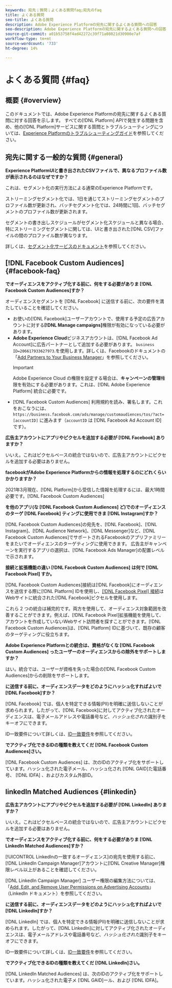```yaml
---
keywords: 宛先；質問；よくある質問faq;宛先のfaq
title: よくある質問
seo-title: よくある質問
description: Adobe Experience Platformの宛先に関するよくある質問への回答
seo-description: Adobe Experience Platformの宛先に関するよくある質問への回答
source-git-commit: a01b53758f4ad42272c39f71a08021d30900e7af
workflow-type: tm+mt
source-wordcount: '733'
ht-degree: 14%

---
```



# よくある質問 {#faq}

## 概要 {#overview}

このドキュメントでは、Adobe Experience Platformの宛先に関するよくある質問に対する回答を示します。 すべての[!DNL Platform] APIで発生する問題を含め、他の[!DNL Platform]サービスに関する質問とトラブルシューティングについては、[Experience Platformのトラブルシューティングガイド](../landing/troubleshooting.md)を参照してください。

## 宛先に関する一般的な質問 {#general}

**Experience PlatformUIと書き出されたCSVファイルで、異なるプロファイル数が表示されるのはなぜですか？**

これは、セグメント化の実行方法による通常のExperience Platformです。

ストリーミングセグメント化では、1日を通じてストリーミングセグメントのプロファイル数が更新され、バッチセグメント化では、24時間に1回、バッチセグメントのプロファイル数が更新されます。

セグメントの書き出しスケジュールがセグメント化スケジュールと異なる場合、特にストリーミングセグメントに関しては、UIと書き出された[!DNL CSV]ファイルの間のプロファイル数が異なります。

詳しくは、[セグメント化サービスのドキュメント](../segmentation/home.md)を参照してください。

## [!DNL Facebook Custom Audiences] {#facebook-faq}

**でオーディエンスをアクティブ化する前に、何をする必要がありま [!DNL Facebook Custom Audiences]すか？**

オーディエンスセグメントを [!DNL Facebook] に送信する前に、次の要件を満たしていることを確認してください。

* お使いの[!DNL Facebook]ユーザーアカウントで、使用する予定の広告アカウントに対する&#x200B;**[!DNL Manage campaigns]**&#x200B;権限が有効になっている必要があります。
* **Adobe Experience Cloud**&#x200B;ビジネスアカウントは、[!DNL Facebook Ad Account]に広告パートナーとして追加する必要があります。 `business ID=206617933627973`.を使用します。詳しくは、Facebookのドキュメントの「[Add Partners to Your Business Manager](https://www.facebook.com/business/help/1717412048538897)」を参照してください。
   >[!IMPORTANT]
   >
   > Adobe Experience Cloud の権限を設定する場合は、**キャンペーンの管理**&#x200B;権限を有効にする必要があります。これは、[!DNL Adobe Experience Platform] 統合に必要です。
* [!DNL Facebook Custom Audiences] 利用規約を読み、署名します。これをおこなうには、`https://business.facebook.com/ads/manage/customaudiences/tos/?act=[accountID]` に進みます（`accountID` は [!DNL Facebook Ad Account ID] です）。

**広告主アカウントにアプリやピクセルを追加する必要が [!DNL Facebook] ありますか？**

いいえ。これはピクセルベースの統合ではないので、広告主アカウントにピクセルを追加する必要はありません。

**facebookがAdobe Experience Platformからの情報を処理するのにどれくらいかかりますか？**

2021年3月現在、[!DNL Platform]から受信した情報を処理するには、最大1時間必要です。[!DNL Facebook Custom Audiences]

**を他のアプリ(な [!DNL Facebook Custom Audiences] ど)でのオーディエンスのターゲ [!DNL Facebook] ティングに使用できま [!DNL Instagram]すか？**

[!DNL Facebook Custom Audiences]の宛先を、[!DNL Facebook]、[!DNL Instagram]、[!DNL Audience Network]、[!DNL Messenger]など、[!DNL Facebook Custom Audiences]でサポートされるFacebookのアプリファミリーをまたいでオーディエンスのターゲティングに使用できます。 広告主がキャンペーンを実行するアプリの選択は、[!DNL Facebook Ads Manager]の配置レベルで示されます。

**接続と拡張機能の違い [!DNL Facebook Custom Audiences] は何で [!DNL Facebook Pixel] すか。**

[!DNL Facebook Custom Audiences]接続は[!DNL Facebook]にオーディエンスを送信する際に[!DNL Platform] IDを使用し、[[!DNL Facebook Pixel] 接続](../destinations/catalog/advertising/facebook-pixel.md)はWebサイトに統合された[!DNL Facebook]ピクセルを使用します。

これら 2 つの統合は補完的です。両方を使用して、オーディエンス対象範囲を改善することができます。例えば、[!DNL Facebook Pixel]拡張機能を使用して、アカウントを作成していないWebサイト訪問者を探すことができます。[!DNL Facebook Custom Audiences]は、[!DNL Platform] IDに基づいて、既存の顧客のターゲティングに役立ちます。

**Adobe Experience Platformとの統合は、資格がなくな [!DNL Facebook Custom Audiences] ったユーザーのオーディエンスからの除外をサポートしますか？**

はい。統合では、ユーザーが資格を失った場合の[!DNL Facebook Custom Audiences]からの削除をサポートします。

**に送信する前に、オーディエンスデータをどのようにハッシュ化すればよいで [!DNL Facebook]すか？**

[!DNL Facebook] では、個人を特定できる情報(PII)を明確に送信しないことが求められます。したがって、[!DNL Facebook]に対してアクティブ化されたオーディエンスは、電子メールアドレスや電話番号など、*ハッシュ化された*&#x200B;識別子をキーオフにできます。

ID一致要件について詳しくは、[ID一致要件](catalog/social/facebook.md#id-matching-requirements)を参照してください。

**でアクティブ化できるIDの種類を教えてくだ [!DNL Facebook Custom Audiences]さい。**

[!DNL Facebook Custom Audiences] は、次のIDのアクティブ化をサポートしています。ハッシュ化された電子メール、ハッシュ化され [!DNL GAID]た電話番号、 [!DNL IDFA] 、およびカスタム外部ID。

## linkedIn Matched Audiences {#linkedin}

**広告主アカウントにアプリやピクセルを追加する必要が [!DNL LinkedIn] ありますか？**

いいえ。これはピクセルベースの統合ではないので、広告主アカウントにピクセルを追加する必要はありません。

**でオーディエンスをアクティブ化する前に、何をする必要がありま [!DNL LinkedIn Matched Audiences]すか？**

[!UICONTROL LinkedInの一致するオーディエンス]の宛先を使用する前に、[!DNL LinkedIn Campaign Manager]アカウントに[!DNL Creative Manager]権限レベル以上があることを確認してください。

[!DNL LinkedIn Campaign Manager] ユーザー権限の編集方法については、「[Add, Edit, and Remove User Permissions on Advertising Accounts](https://www.linkedin.com/help/lms/answer/5753)」（LinkedIn ドキュメント）を参照してください。

**に送信する前に、オーディエンスデータをどのようにハッシュ化すればよいで [!DNL LinkedIn]すか？**

[!DNL LinkedIn] では、個人を特定できる情報(PII)を明確に送信しないことが求められます。したがって、[!DNL LinkedIn]に対してアクティブ化されたオーディエンスは、電子メールアドレスや電話番号など、*ハッシュ化された*&#x200B;識別子をキーオフにできます。

ID一致要件について詳しくは、[ID一致要件](catalog/social/linkedin.md#id-matching-requirements)を参照してください。

**でアクティブ化できるIDの種類を教えてくだ [!DNL LinkedIn]さい。**

[!DNL LinkedIn Matched Audiences] は、次のIDのアクティブ化をサポートしています。ハッシュ化された電子メ [!DNL GAID]ール、および [!DNL IDFA]。
